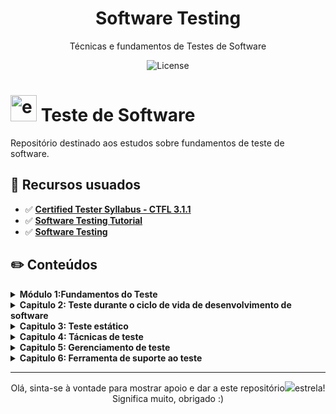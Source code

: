 <h1 align="center"> Software Testing </h1>

<p align="center">
  Técnicas e fundamentos de Testes de Software
</p>

<p align="center">
  <img alt="License" src="https://img.shields.io/badge/License-MIT-green.svg">
</p>

# <img width="42" height="42" src="https://img.icons8.com/external-smashingstocks-flat-smashing-stocks/66/external-Test-school-smashingstocks-flat-smashing-stocks-5.png" alt="external-Test-school-smashingstocks-flat-smashing-stocks-5"/> Teste de Software

Repositório destinado aos estudos sobre fundamentos de teste de software.

## 🚀 Recursos usuados 


- ✅ **[Certified Tester Syllabus - CTFL 3.1.1](https://drive.google.com/file/d/1rVl22cqv9DHg2X5WgO39yiLIXswyh_Fc/view?usp=sharing)**
- ✅ **[Software Testing Tutorial](https://www.guru99.com/software-testing.html)**
- ✅ **[Software Testing](https://acervolima.com/category/software-testing/)**


## ✏️ Conteúdos

<details><summary><b>Módulo 1:Fundamentos do Teste</b></summary>
  
  > -  *O que é teste*
  > -  *Porque o teste é necessário*
  > -  *Sete princípios de teste*
  > -  *Processo de teste*
  > - *Psicologia do teste*
</details>

<details><summary><b>Capitulo 2: Teste durante o ciclo de vida de desenvolvimento de software</b></summary>

  > -  *Modelos de ciclo de vida de desenvolvimento de software*
  > -  *Níveis de Teste*
  > -  *Tipos de Teste*
  > -  *Teste de manutenção*
</details>

<details><summary><b>Capitulo 3: Teste estático</b></summary>

  > -  *Noções básicas sobre testes estáticos*
  > -  *Processo de revisão*
</details>

<details><summary><b>Capitulo 4: Tácnicas de teste</b></summary>

  > -  *Categorias de técnicas de teste*
  > -  *Teste Caixa Preta*
  > -  *Teste Caixa Branca*
  > -  *Teste Baseado em experiência*
</details>

<details><summary><b>Capitulo 5: Gerenciamento de teste</b></summary>
  
  > -  *Teste independente*
  > -  *Planejamento e estimativa de testes*
  > -  *Monitoramento e controle de teste*
  > -  *Gerenciamento de configurações*
  > -  *Riscos e testes*
  > -  *Gerenciamento de defeitos*
</details>

<details><summary><b>Capitulo 6: Ferramenta de suporte ao teste</b></summary>

  > -  *Consideração sobre ferramentas de teste*
  > -  *Usoo eficaz de ferramentas*
</details>


-------
<p align="center">
 Olá, sinta-se à vontade para mostrar apoio e dar a este repositório<img src="https://img.icons8.com/fluency/20/null/star.png"/>estrela! Significa muito, obrigado :) 
</p>






<!----
**[Module 01 - Fundamentos do Teste](./02-module/README.md)**

